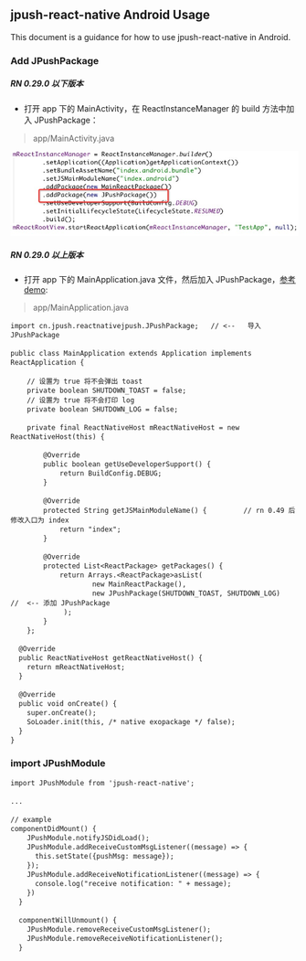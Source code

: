 ## jpush-react-native Android Usage

This document is a guidance for how to use jpush-react-native in Android.

### Add JPushPackage

##### RN 0.29.0 以下版本

* 打开 app 下的 MainActivity，在 ReactInstanceManager 的 build 方法中加入 JPushPackage：

> app/MainActivity.java

![](https://github.com/KenChoi1992/SomeArticles/blob/master/screenshots/plugin3.png)

##### RN 0.29.0 以上版本

* 打开 app 下的 MainApplication.java 文件，然后加入 JPushPackage，[参考 demo](../example/android/app/src/main/java/com/pushdemo/MainApplication.java):

> app/MainApplication.java

```
import cn.jpush.reactnativejpush.JPushPackage;   // <--   导入 JPushPackage

public class MainApplication extends Application implements ReactApplication {

    // 设置为 true 将不会弹出 toast
    private boolean SHUTDOWN_TOAST = false;
    // 设置为 true 将不会打印 log
    private boolean SHUTDOWN_LOG = false;

    private final ReactNativeHost mReactNativeHost = new ReactNativeHost(this) {

        @Override
        public boolean getUseDeveloperSupport() {
            return BuildConfig.DEBUG;
        }

        @Override
        protected String getJSMainModuleName() {         // rn 0.49 后修改入口为 index
            return "index";
        }

        @Override
        protected List<ReactPackage> getPackages() {
            return Arrays.<ReactPackage>asList(
                    new MainReactPackage(),
                    new JPushPackage(SHUTDOWN_TOAST, SHUTDOWN_LOG)   //  <-- 添加 JPushPackage
             );
        }
    };

  @Override
  public ReactNativeHost getReactNativeHost() {
    return mReactNativeHost;
  }

  @Override
  public void onCreate() {
    super.onCreate();
    SoLoader.init(this, /* native exopackage */ false);
  }
}

```

### import JPushModule

```
import JPushModule from 'jpush-react-native';

...

// example
componentDidMount() {
    JPushModule.notifyJSDidLoad();
    JPushModule.addReceiveCustomMsgListener((message) => {
      this.setState({pushMsg: message});
    });
    JPushModule.addReceiveNotificationListener((message) => {
      console.log("receive notification: " + message);
    })
  }

  componentWillUnmount() {
    JPushModule.removeReceiveCustomMsgListener();
    JPushModule.removeReceiveNotificationListener();
  }
```
